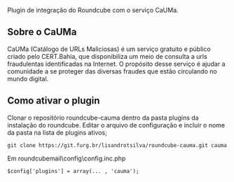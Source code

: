 Plugin de integração do Roundcube com o serviço CaUMa.


## Sobre o CaUMa

CaUMa (Catálogo de URLs Maliciosas) é um serviço gratuito e público criado pelo CERT.Bahia, que disponibiliza um meio de consulta a urls fraudulentas identificadas na Internet. O propósito desse serviço é ajudar a comunidade a se proteger das diversas fraudes que estão circulando no mundo digital.

## Como ativar o plugin

Clonar o repositório roundcube-cauma dentro da pasta plugins da instalação do roundcube. Editar o arquivo de configuração e incluir o nome da pasta na lista de plugins ativos;

```
git clone https://git.furg.br/lisandrotsilva/roundcube-cauma.git cauma
```

Em roundcubemail\config\config.inc.php

```
$config['plugins'] = array(... , 'cauma');
```